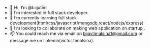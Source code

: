 - 👋 Hi, I’m @bijjutim
- 👀 I’m interested in full stack developer.
- 🌱 I’m currently learning full stack development(html/css/javascript/mongodb,react/nodejs/express)
- 💞️ I’m looking to collaborate on making web application on startup .
- 📫 You could reach me via email on bijaytimalsina1@gmail.com or message me on linkedin(victor timalsina).

<!---
bijjutim/bijjutim is a ✨ special ✨ repository because its `README.md` (this file) appears on your GitHub profile.
You can click the Preview link to take a look at your changes.
--->
